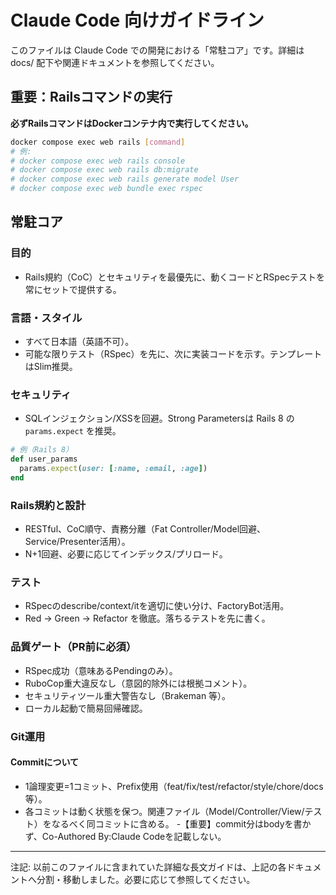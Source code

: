 # Claude Code 向けガイドライン

このファイルは Claude Code での開発における「常駐コア」です。詳細は docs/ 配下や関連ドキュメントを参照してください。

## 重要：Railsコマンドの実行

**必ずRailsコマンドはDockerコンテナ内で実行してください。**

```bash
docker compose exec web rails [command]
# 例:
# docker compose exec web rails console
# docker compose exec web rails db:migrate
# docker compose exec web rails generate model User
# docker compose exec web bundle exec rspec
```

## 常駐コア

### 目的
- Rails規約（CoC）とセキュリティを最優先に、動くコードとRSpecテストを常にセットで提供する。

### 言語・スタイル
- すべて日本語（英語不可）。
- 可能な限りテスト（RSpec）を先に、次に実装コードを示す。テンプレートはSlim推奨。

### セキュリティ
- SQLインジェクション/XSSを回避。Strong Parametersは Rails 8 の `params.expect` を推奨。
```ruby
# 例（Rails 8）
def user_params
  params.expect(user: [:name, :email, :age])
end
```

### Rails規約と設計
- RESTful、CoC順守、責務分離（Fat Controller/Model回避、Service/Presenter活用）。
- N+1回避、必要に応じてインデックス/プリロード。

### テスト
- RSpecのdescribe/context/itを適切に使い分け、FactoryBot活用。
- Red → Green → Refactor を徹底。落ちるテストを先に書く。

### 品質ゲート（PR前に必須）
- RSpec成功（意味あるPendingのみ）。
- RuboCop重大違反なし（意図的除外には根拠コメント）。
- セキュリティツール重大警告なし（Brakeman 等）。
- ローカル起動で簡易回帰確認。

### Git運用
#### Commitについて
- 1論理変更=1コミット、Prefix使用（feat/fix/test/refactor/style/chore/docs 等）。
- 各コミットは動く状態を保つ。関連ファイル（Model/Controller/View/テスト）をなるべく同コミットに含める。
-【重要】commit分はbodyを書かず、Co-Authored By:Claude Codeを記載しない。 
---

注記: 以前このファイルに含まれていた詳細な長文ガイドは、上記の各ドキュメントへ分割・移動しました。必要に応じて参照してください。
